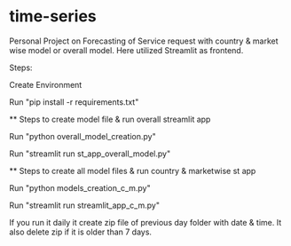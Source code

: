# time-series
Personal Project on Forecasting of Service request with country & market wise model or overall model. 
Here utilized Streamlit as frontend.

Steps:

Create Environment 

Run "pip install -r requirements.txt"

** Steps to create model file & run overall streamlit app

Run "python overall_model_creation.py"

Run "streamlit run st_app_overall_model.py"

** Steps to create all model files & run country & marketwise st app

Run "python models_creation_c_m.py"

Run "streamlit run streamlit_app_c_m.py"


If you run it daily it create zip file of previous day folder with date & time. 
It also delete zip if it is older than 7 days. 
